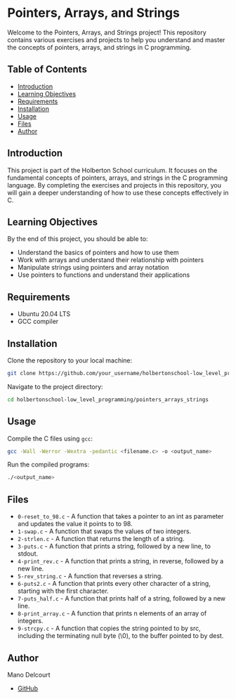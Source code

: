 # Pointers, Arrays, and Strings

Welcome to the Pointers, Arrays, and Strings project! This repository contains various exercises and projects to help you understand and master the concepts of pointers, arrays, and strings in C programming.

## Table of Contents
- [Introduction](#introduction)
- [Learning Objectives](#learning-objectives)
- [Requirements](#requirements)
- [Installation](#installation)
- [Usage](#usage)
- [Files](#files)
- [Author](#author)

## Introduction
This project is part of the Holberton School curriculum. It focuses on the fundamental concepts of pointers, arrays, and strings in the C programming language. By completing the exercises and projects in this repository, you will gain a deeper understanding of how to use these concepts effectively in C.

## Learning Objectives
By the end of this project, you should be able to:
- Understand the basics of pointers and how to use them
- Work with arrays and understand their relationship with pointers
- Manipulate strings using pointers and array notation
- Use pointers to functions and understand their applications

## Requirements
- Ubuntu 20.04 LTS
- GCC compiler

## Installation
Clone the repository to your local machine:
```sh
git clone https://github.com/your_username/holbertonschool-low_level_programming.git
```
Navigate to the project directory:
```sh
cd holbertonschool-low_level_programming/pointers_arrays_strings
```

## Usage
Compile the C files using `gcc`:
```sh
gcc -Wall -Werror -Wextra -pedantic <filename.c> -o <output_name>
```
Run the compiled programs:
```sh
./<output_name>
```

## Files
- `0-reset_to_98.c` - A function that takes a pointer to an int as parameter and updates the value it points to to 98.
- `1-swap.c` - A function that swaps the values of two integers.
- `2-strlen.c` - A function that returns the length of a string.
- `3-puts.c` - A function that prints a string, followed by a new line, to stdout.
- `4-print_rev.c` - A function that prints a string, in reverse, followed by a new line.
- `5-rev_string.c` - A function that reverses a string.
- `6-puts2.c` - A function that prints every other character of a string, starting with the first character.
- `7-puts_half.c` - A function that prints half of a string, followed by a new line.
- `8-print_array.c` - A function that prints n elements of an array of integers.
- `9-strcpy.c` - A function that copies the string pointed to by src, including the terminating null byte (\0), to the buffer pointed to by dest.

## Author
Mano Delcourt
- [GitHub](https://github.com/Maniok19)